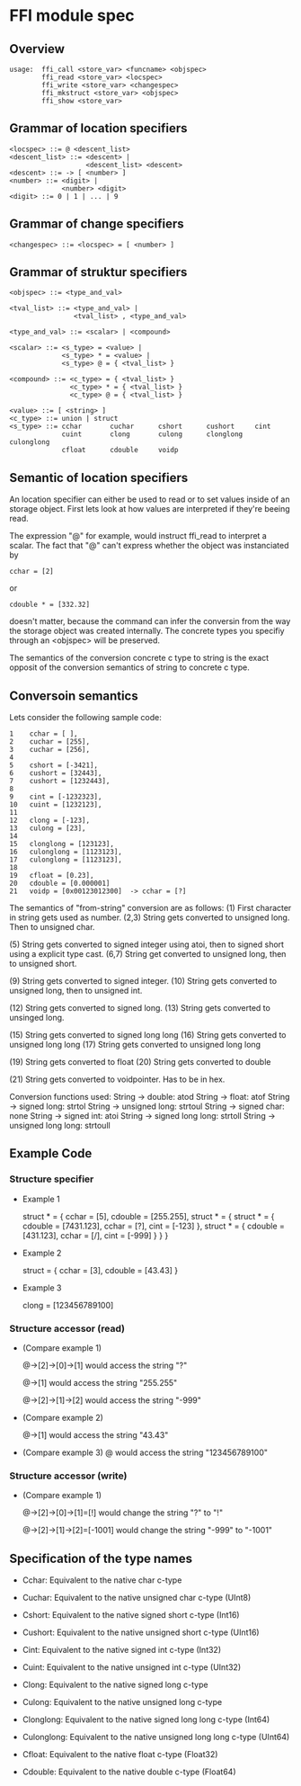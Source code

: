 # FFI module spec
## Overview
    usage:  ffi_call <store_var> <funcname> <objspec>
            ffi_read <store_var> <locspec>
            ffi_write <store_var> <changespec>
            ffi_mkstruct <store_var> <objspec>
            ffi_show <store_var>

## Grammar of location specifiers

    <locspec> ::= @ <descent_list>
    <descent_list> ::= <descent> |
                       <descent_list> <descent>
    <descent> ::= -> [ <number> ]
    <number> ::= <digit> |
                 <number> <digit>
    <digit> ::= 0 | 1 | ... | 9

## Grammar of change specifiers

    <changespec> ::= <locspec> = [ <number> ]

## Grammar of struktur specifiers
    <objspec> ::= <type_and_val>

    <tval_list> ::= <type_and_val> |
                    <tval_list> , <type_and_val>

    <type_and_val> ::= <scalar> | <compound>

    <scalar> ::= <s_type> = <value> |
                 <s_type> * = <value> |
                 <s_type> @ = { <tval_list> }

    <compound> ::= <c_type> = { <tval_list> }
                   <c_type> * = { <tval_list> }
                   <c_type> @ = { <tval_list> }

    <value> ::= [ <string> ]
    <c_type> ::= union | struct
    <s_type> ::= cchar       cuchar      cshort      cushort     cint        
                 cuint       clong       culong      clonglong   culonglong  
                 cfloat      cdouble     voidp

## Semantic of location specifiers
An location specifier can either be used to
read or to set values inside of an storage object.
First lets look at how values are interpreted
if they're beeing read.

The expression "@" for example, would instruct
ffi\_read to interpret a scalar. The fact that
"@" can't express whether the object was instanciated
by 

    cchar = [2]

or

    cdouble * = [332.32]

doesn't matter, because the command can infer the
conversin from the way the storage object was 
created internally. The concrete types you specifiy
through an \<objspec\> will be preserved.

The semantics of the conversion concrete c type to string
is the exact opposit of the conversion semantics of 
string to concrete c type.

## Conversoin semantics
Lets consider the following sample code:

    1    cchar = [ ], 
    2    cuchar = [255],
    3    cuchar = [256],
    4    
    5    cshort = [-3421], 
    6    cushort = [32443], 
    7    cushort = [1232443], 
    8    
    9    cint = [-1232323],
    10   cuint = [1232123],
    11   
    12   clong = [-123], 
    13   culong = [23],
    14   
    15   clonglong = [123123],
    16   culonglong = [1123123],
    17   culonglong = [1123123],
    18   
    19   cfloat = [0.23],
    20   cdouble = [0.000001]
    21   voidp = [0x00123012300]  -> cchar = [?]

The semantics of "from-string" conversion are as follows:
(1) First character in string gets used as number.
(2,3) String gets converted to unsigned long. Then to unsigned char.

(5) String gets converted to signed integer using atoi, 
    then to signed short using a explicit type cast.
(6,7) String get converted to unsigned long, then to unsigned short.

(9) String gets converted to signed integer.
(10) String gets converted to unsigned long, then to unsigned int.

(12) String gets converted to signed long.
(13) String gets converted to unsinged long.

(15) String gets converted to signed long long
(16) String gets converted to unsigned long long
(17) String gets converted to unsigned long long

(19) String gets converted to float
(20) String gets converted to double

(21) String gets converted to voidpointer. Has to be in hex.

Conversion functions used:
String -> double: atod
String -> float: atof
String -> signed long: strtol
String -> unsigned long: strtoul
String -> signed char: none
String -> signed int: atoi
String -> signed long long: strtoll
String -> unsigned long long: strtoull

## Example Code
### Structure specifier
* Example 1

    struct * = {
        cchar = [5],
        cdouble = [255.255],
        struct * = {
            struct * = {
                cdouble = [7431.123],
                cchar = [?],
                cint = [-123]
            },
            struct * = {
                cdouble = [431.123],
                cchar = [/],
                cint = [-999]
            }
        }
    }

* Example 2

    struct = {
        cchar = [3],
        cdouble = [43.43]
    }

* Example 3

    clong = [123456789100]

### Structure accessor (read)
* (Compare example 1)

    @->[2]->[0]->[1] 
    would access the string "?"

    @->[1]
    would access the string "255.255"

    @->[2]->[1]->[2]
    would access the string "-999"

* (Compare example 2)

    @->[1]
    would access the string "43.43"

* (Compare example 3)
    @
    would access the string "123456789100"

### Structure accessor (write)
* (Compare example 1)

    @->[2]->[0]->[1]=[!]
    would change the string "?" to "!"

    @->[2]->[1]->[2]=[-1001]
    would change the string "-999" to "-1001"


## Specification of the type names
* Cchar:
  Equivalent to the native char c-type

* Cuchar:
  Equivalent to the native unsigned char c-type (UInt8)

* Cshort:
  Equivalent to the native signed short c-type (Int16)

* Cushort:
  Equivalent to the native unsigned short c-type (UInt16)

* Cint:
  Equivalent to the native signed int c-type (Int32)

* Cuint:
  Equivalent to the native unsigned int c-type (UInt32)

* Clong:
  Equivalent to the native signed long c-type

* Culong:
  Equivalent to the native unsigned long c-type

* Clonglong:
  Equivalent to the native signed long long c-type (Int64)

* Culonglong:
  Equivalent to the native unsigned long long c-type (UInt64)

* Cfloat:
  Equivalent to the native float c-type (Float32)

* Cdouble:
  Equivalent to the native double c-type (Float64)
